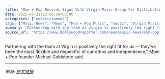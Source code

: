 ```yaml
---
title: "Mom + Pop Records Signs With Virgin Music Group For Distribution"
date: 2025-08-21T13:00:00+08:00
categories: ["entertainment"]
tags: ["Music News", "News", "Mom + Pop Music", "music", "Virgin Music Group"]
summary: "Partnering with the team at Virgin is positively the right fit for us — they’ve been the most flexible and respectful of our ethos and independence,\" Mom + Pop founder Michael Goldstone said."
source_url: "https://www.hollywoodreporter.com/news/music-news/mom-pop-records-signs-distribution-deal-virgin-music-group-1236349524/"
---
```


Partnering with the team at Virgin is positively the right fit for us — they’ve been the most flexible and respectful of our ethos and independence," Mom + Pop founder Michael Goldstone said.

---

*来源: [原文链接](https://www.hollywoodreporter.com/news/music-news/mom-pop-records-signs-distribution-deal-virgin-music-group-1236349524/)*
